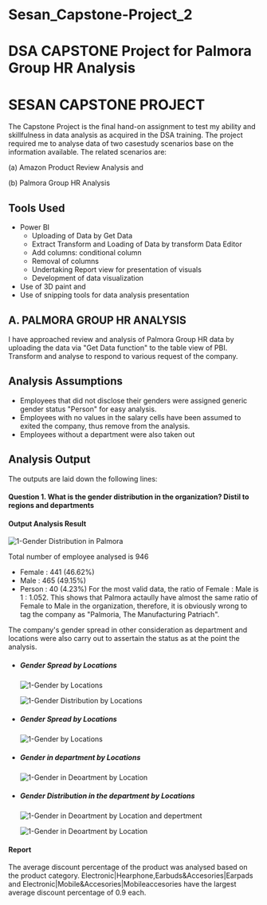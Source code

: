 # Sesan_Capstone-Project_2

# DSA CAPSTONE Project for Palmora Group HR Analysis

# SESAN CAPSTONE PROJECT
The Capstone Project is the final hand-on assignment to test my ability and skillfulness in data analysis as acquired in the DSA training. The project required me to analyse data of two casestudy scenarios base on the information available. The related scenarios are:

(a) Amazon Product Review Analysis and 

(b) Palmora Group HR Analysis

## Tools Used
- Power BI
  - Uploading of Data by Get Data
  - Extract Transform and Loading of Data by transform Data Editor 
  - Add columns: conditional column
  - Removal of columns
  - Undertaking Report view for presentation of visuals
  - Development of data visualization
- Use of 3D paint and
- Use of snipping tools for data analysis presentation  

## A. PALMORA GROUP HR ANALYSIS
I have approached review and analysis of Palmora Group HR data by uploading the data via "Get Data function" to the table view of PBI. Transform and analyse to respond to various request of the company. 

## Analysis Assumptions
  - Employees that did not disclose their genders were assigned generic gender status "Person" for easy analysis. 
  - Employees with no values in the salary cells have been assumed to exited the company, thus remove from the analysis. 
  - Employees without a department were also taken out

## Analysis Output
The outputs are laid down the following lines: 

#### Question 1. What is the gender distribution in the organization? Distil to regions and departments

#### Output Analysis Result

![1-Gender Distribution in Palmora](https://github.com/user-attachments/assets/17cb30c2-3a4c-4bcc-b030-31c602c677a8)

Total number of employee analysed is 946
  - Female : 441  (46.62%)
  - Male   : 465  (49.15%)
  - Person : 40   (4.23%)
For the most valid data, the ratio of Female : Male is 1 : 1.052.
This shows that Palmora actaully have almost the same ratio of Female to Male in the organization, therefore, it is obviously wrong to tag the company as "Palmoria, The Manufacturing Patriach". 

The company's gender spread in other consideration as department and locations were also carry out to assertain the status as at the point the analysis.

  - ##### Gender Spread by Locations

    ![1-Gender by Locations](https://github.com/user-attachments/assets/eeafb96a-20fe-4fa1-b686-e5ea1c4bec71)

    ![1-Gender Distribution by Locations](https://github.com/user-attachments/assets/50c723e3-6323-4fa6-83f0-30f2a4d0a647)



  - ##### Gender Spread by Locations

    ![1-Gender by Locations](https://github.com/user-attachments/assets/cab07636-b451-4509-82d9-7ad1b5b010d2)


  - ##### Gender in department by Locations

    ![1-Gender in Deoartment by Location](https://github.com/user-attachments/assets/da69bd9c-fcc8-4237-b2c7-bd61265e7902)


  - ##### Gender Distribution in the department by Locations

    ![1-Gender in Deoartment by Location and depertment](https://github.com/user-attachments/assets/2bbd3ed6-e1a3-4e2d-9369-a07f44415f80)

    ![1-Gender in Deoartment by Location](https://github.com/user-attachments/assets/65e27655-6c28-4ef3-b047-1866be678012)






 #### Report
 The average discount percentage of the product was analysed based on the product category. Electronic|Hearphone,Earbuds&Accesories|Earpads and Electronic|Mobile&Accesories|Mobileaccesories have the largest average discount percentage of 0.9 each.  

